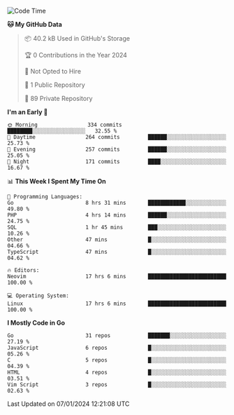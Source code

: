 
<!--START_SECTION:waka-->
![Code Time](http://img.shields.io/badge/Code%20Time-4%2C464%20hrs%206%20mins-blue)

**🐱 My GitHub Data** 

> 📦 40.2 kB Used in GitHub's Storage 
 > 
> 🏆 0 Contributions in the Year 2024
 > 
> 🚫 Not Opted to Hire
 > 
> 📜 1 Public Repository 
 > 
> 🔑 89 Private Repository 
 > 
**I'm an Early 🐤** 

```text
🌞 Morning                334 commits         ████████░░░░░░░░░░░░░░░░░   32.55 % 
🌆 Daytime                264 commits         ██████░░░░░░░░░░░░░░░░░░░   25.73 % 
🌃 Evening                257 commits         ██████░░░░░░░░░░░░░░░░░░░   25.05 % 
🌙 Night                  171 commits         ████░░░░░░░░░░░░░░░░░░░░░   16.67 % 
```


📊 **This Week I Spent My Time On** 

```text
💬 Programming Languages: 
Go                       8 hrs 31 mins       ████████████░░░░░░░░░░░░░   49.80 % 
PHP                      4 hrs 14 mins       ██████░░░░░░░░░░░░░░░░░░░   24.75 % 
SQL                      1 hr 45 mins        ███░░░░░░░░░░░░░░░░░░░░░░   10.26 % 
Other                    47 mins             █░░░░░░░░░░░░░░░░░░░░░░░░   04.66 % 
TypeScript               47 mins             █░░░░░░░░░░░░░░░░░░░░░░░░   04.62 % 

🔥 Editors: 
Neovim                   17 hrs 6 mins       █████████████████████████   100.00 % 

💻 Operating System: 
Linux                    17 hrs 6 mins       █████████████████████████   100.00 % 
```

**I Mostly Code in Go** 

```text
Go                       31 repos            ███████░░░░░░░░░░░░░░░░░░   27.19 % 
JavaScript               6 repos             █░░░░░░░░░░░░░░░░░░░░░░░░   05.26 % 
C                        5 repos             █░░░░░░░░░░░░░░░░░░░░░░░░   04.39 % 
HTML                     4 repos             █░░░░░░░░░░░░░░░░░░░░░░░░   03.51 % 
Vim Script               3 repos             █░░░░░░░░░░░░░░░░░░░░░░░░   02.63 % 
```




 Last Updated on 07/01/2024 12:21:08 UTC
<!--END_SECTION:waka-->
